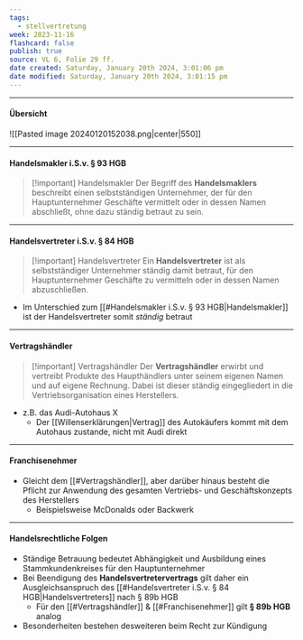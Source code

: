 ```yaml
---
tags:
  - stellvertretung
week: 2023-11-16
flashcard: false
publish: true
source: VL 6, Folie 29 ff.
date created: Saturday, January 20th 2024, 3:01:06 pm
date modified: Saturday, January 20th 2024, 3:01:15 pm
---
```

***
#### Übersicht

![[Pasted image 20240120152038.png|center|550]]

***
#### Handelsmakler i.S.v. § 93 HGB

> [!important] Handelsmakler 
> Der Begriff des **Handelsmaklers** beschreibt einen selbstständigen Unternehmer, der für den Hauptunternehmer Geschäfte vermittelt oder in dessen Namen abschließt, ohne dazu ständig betraut zu sein.

***
#### Handelsvertreter i.S.v. § 84 HGB

> [!important] Handelsvertreter 
> Ein **Handelsvertreter** ist als selbstständiger Unternehmer ständig damit betraut, für den Hauptunternehmer Geschäfte zu vermitteln oder in dessen Namen abzuschließen.

- Im Unterschied zum [[#Handelsmakler i.S.v. § 93 HGB|Handelsmakler]] ist der Handelsvertreter somit *ständig* betraut

***
#### Vertragshändler

> [!important] Vertragshändler 
> Der **Vertragshändler** erwirbt und vertreibt Produkte des Haupthändlers unter seinem eigenen Namen und auf eigene Rechnung. Dabei ist dieser ständig eingegliedert in die Vertriebsorganisation eines Herstellers.

- z.B. das Audi-Autohaus X
	- Der [[Willenserklärungen|Vertrag]] des Autokäufers kommt mit dem Autohaus zustande, nicht mit Audi direkt

***
#### Franchisenehmer

- Gleicht dem [[#Vertragshändler]], aber darüber hinaus besteht die Pflicht zur Anwendung des gesamten Vertriebs- und Geschäftskonzepts des Herstellers
	- Beispielsweise McDonalds oder Backwerk

***
#### Handelsrechtliche Folgen

- Ständige Betrauung bedeutet Abhängigkeit und Ausbildung eines Stammkundenkreises für den Hauptunternehmer
- Bei Beendigung des **Handelsvertretervertrags** gilt daher ein Ausgleichsanspruch des [[#Handelsvertreter i.S.v. § 84 HGB|Handelsvertreters]] nach § 89b HGB
	- Für den [[#Vertragshändler]] & [[#Franchisenehmer]] gilt **§ 89b HGB** analog
- Besonderheiten bestehen desweiteren beim Recht zur Kündigung